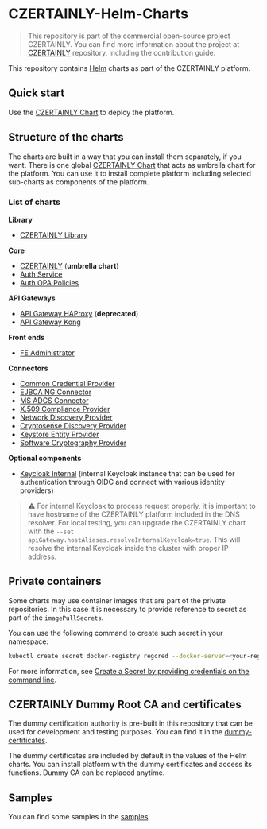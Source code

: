 # CZERTAINLY-Helm-Charts

> This repository is part of the commercial open-source project CZERTAINLY. You can find more information about the project at [CZERTAINLY](https://github.com/3KeyCompany/CZERTAINLY) repository, including the contribution guide.

This repository contains [Helm](https://helm.sh/) charts as part of the CZERTAINLY platform.

## Quick start

Use the [CZERTAINLY Chart](charts/czertainly) to deploy the platform.

## Structure of the charts

The charts are built in a way that you can install them separately, if you want.
There is one global [CZERTAINLY Chart](charts/czertainly) that acts as umbrella chart for the platform. You can use it to install complete platform including selected sub-charts as components of the platform.

### List of charts

**Library**
- [CZERTAINLY Library](charts/czertainly-lib)

**Core**
- [CZERTAINLY](charts/czertainly) (**umbrella chart**)
- [Auth Service](charts/auth-service)
- [Auth OPA Policies](charts/auth-opa-policies)

**API Gateways**
- [API Gateway HAProxy](charts/api-gateway-haproxy) (**deprecated**)
- [API Gateway Kong](charts/api-gateway-kong)

**Front ends**
- [FE Administrator](charts/fe-administrator)

**Connectors**
- [Common Credential Provider](charts/common-credential-provider)
- [EJBCA NG Connector](charts/ejbca-ng-connector)
- [MS ADCS Connector](charts/ms-adcs-connector)
- [X.509 Compliance Provider](charts/x509-compliance-provider)
- [Network Discovery Provider](charts/network-discovery-provider)
- [Cryptosense Discovery Provider](charts/cryptosense-discovery-provider)
- [Keystore Entity Provider](charts/keystore-entity-provider)
- [Software Cryptography Provider](charts/software-cryptography-provider)

**Optional components**

- [Keycloak Internal](charts/keycloak-internal) (internal Keycloak instance that can be used for authentication through OIDC and connect with various identity providers)
> :warning:
> For internal Keycloak to process request properly, it is important to have hostname of the CZERTAINLY platform included in the DNS resolver.
> For local testing, you can upgrade the CZERTAINLY chart with the `--set apiGateway.hostAliases.resolveInternalKeycloak=true`. This will resolve the internal Keycloak inside the cluster with proper IP address.


## Private containers

Some charts may use container images that are part of the private repositories.
In this case it is necessary to provide reference to secret as part of the `imagePullSecrets`.

You can use the following command to create such secret in your namespace:
```bash
kubectl create secret docker-registry regcred --docker-server=<your-registry-server> --docker-username=<your-name> --docker-password=<your-pword> --docker-email=<your-email>
```

For more information, see [Create a Secret by providing credentials on the command line](https://kubernetes.io/docs/tasks/configure-pod-container/pull-image-private-registry/#create-a-secret-by-providing-credentials-on-the-command-line).

## CZERTAINLY Dummy Root CA and certificates

The dummy certification authority is pre-built in this repository that can be used for development and testing purposes.
You can find it in the [dummy-certificates](dummy-certificates).

The dummy certificates are included by default in the values of the Helm charts. You can install platform with the dummy certificates and access its functions.
Dummy CA can be replaced anytime.

## Samples

You can find some samples in the [samples](samples).